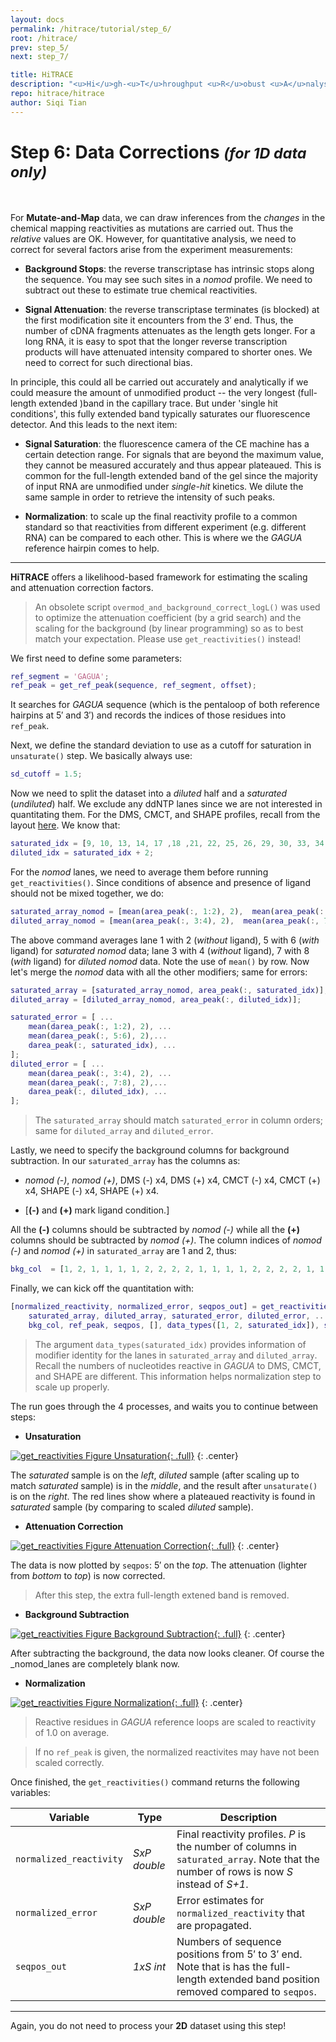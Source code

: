 ```yaml
---
layout: docs
permalink: /hitrace/tutorial/step_6/
root: /hitrace/
prev: step_5/
next: step_7/

title: HiTRACE
description: "<u>Hi</u>gh-<u>T</u>hroughput <u>R</u>obust <u>A</u>nalysis for <u>C</u>apillary <u>E</u>lectrophoresis"
repo: hitrace/hitrace
author: Siqi Tian
---
```


# Step 6: Data Corrections _<small>(for 1D data only)</small>_

<br/>

For **Mutate-and-Map** data, we can draw inferences from the _changes_ in the chemical mapping reactivities as mutations are carried out. Thus the _relative_ values are OK. However, for quantitative analysis, we need to correct for several factors arise from the experiment measurements:

* **Background Stops**: the reverse transcriptase has intrinsic stops along the sequence. You may see such sites in a _nomod_ profile. We need to subtract out these to estimate true chemical reactivities.

* **Signal Attenuation**: the reverse transcriptase terminates (is blocked) at the first modification site it encounters from the 3&prime; end. Thus, the number of cDNA fragments attenuates as the length gets longer. For a long RNA, it is easy to spot that the longer reverse transcription products will have attenuated intensity compared to shorter ones. We need to correct for such directional bias.

In principle, this could all be carried out accurately and analytically if we could measure the amount of unmodified product -- the very longest (full-length extended )band in the capillary trace. But under 'single hit conditions', this fully extended band typically saturates our fluorescence detector. And this leads to the next item:

* **Signal Saturation**: the fluorescence camera of the CE machine has a certain detection range. For signals that are beyond the maximum value, they cannot be measured accurately and thus appear plateaued. This is common for the full-length extended band of the gel since the majority of input RNA are unmodified under _single-hit_ kinetics. We dilute the same sample in order to retrieve the intensity of such peaks.

* **Normalization**: to scale up the final reactivity profile to a common standard so that reactivities from different experiment (e.g. different RNA) can be compared to each other. This is where we the _GAGUA_ reference hairpin comes to help.

<hr/>

**HiTRACE** offers a likelihood-based framework for estimating the scaling and attenuation correction factors. 

> An obsolete script `overmod_and_background_correct_logL()` was used to optimize the attenuation coefficient (by a grid search) and the scaling for the background (by linear programming) so as to best match your expectation. Please use `get_reactivities()` instead!

We first need to define some parameters:

```matlab
ref_segment = 'GAGUA';
ref_peak = get_ref_peak(sequence, ref_segment, offset);
```

It searches for _GAGUA_ sequence (which is the pentaloop of both reference hairpins at 5&prime; and 3&prime;) and records the indices of those residues into `ref_peak`.

Next, we define the standard deviation to use as a cutoff for saturation in `unsaturate()` step. We basically always use:

```matlab
sd_cutoff = 1.5;
```

Now we need to split the dataset into a _diluted_ half and a _saturated_ (_undiluted_) half. We exclude any ddNTP lanes since we are not interested in quantitating them. For the DMS, CMCT, and SHAPE profiles, recall from the layout [here](/hitrace/res/pfl_1D_xsel.pdf). We know that:

```matlab
saturated_idx = [9, 10, 13, 14, 17 ,18 ,21, 22, 25, 26, 29, 30, 33, 34, 37, 38, 41, 42, 45, 46, 49, 50, 53, 54];
diluted_idx = saturated_idx + 2;
```

For the _nomod_ lanes, we need to average them before running `get_reactivities()`. Since conditions of absence and presence of ligand should not be mixed together, we do:

```matlab
saturated_array_nomod = [mean(area_peak(:, 1:2), 2),  mean(area_peak(:, 5:6), 2)];
diluted_array_nomod = [mean(area_peak(:, 3:4), 2),  mean(area_peak(:, 7:8), 2)];
```

The above command averages lane 1 with 2 (_without_ ligand), 5 with 6 (_with_ ligand) for _saturated_ _nomod_ data; lane 3 with 4 (_without_ ligand), 7 with 8 (_with_ ligand) for _diluted_ _nomod_ data. Note the use of `mean()` by row. Now let's merge the _nomod_ data with all the other modifiers; same for errors:

```matlab
saturated_array = [saturated_array_nomod, area_peak(:, saturated_idx)];
diluted_array = [diluted_array_nomod, area_peak(:, diluted_idx)];

saturated_error = [ ...
    mean(darea_peak(:, 1:2), 2), ...
    mean(darea_peak(:, 5:6), 2),...
    darea_peak(:, saturated_idx), ...
];
diluted_error = [ ...
    mean(darea_peak(:, 3:4), 2), ...
    mean(darea_peak(:, 7:8), 2),...
    darea_peak(:, diluted_idx), ...
];
```

> The `saturated_array` should match `saturated_error` in column orders; same for `diluted_array` and `diluted_error`.

Lastly, we need to specify the background columns for background subtraction. In our `saturated_array` has the columns as: 

* _nomod (-)_, _nomod (+)_, DMS (-) x4, DMS (+) x4, CMCT (-) x4, CMCT (+) x4, SHAPE (-) x4, SHAPE (+) x4. 

* [**(-)** and **(+)** mark ligand condition.] 

All the **(-)** columns should be subtracted by _nomod (-)_ while all the **(+)** columns should be subtracted by _nomod (+)_. The column indices of _nomod (-)_ and _nomod (+)_ in `saturated_array` are 1 and 2, thus:

```matlab
bkg_col  = [1, 2, 1, 1, 1, 1, 2, 2, 2, 2, 1, 1, 1, 1, 2, 2, 2, 2, 1, 1, 1, 1, 2, 2, 2, 2];
```

Finally, we can kick off the quantitation with:

```matlab
[normalized_reactivity, normalized_error, seqpos_out] = get_reactivities( ...
    saturated_array, diluted_array, saturated_error, diluted_error, ...
    bkg_col, ref_peak, seqpos, [], data_types([1, 2, saturated_idx]), sequence, offset, sd_cutoff);
```

> The argument `data_types(saturated_idx)` provides information of modifier identity for the lanes in `saturated_array` and `diluted_array`. Recall the numbers of nucleotides reactive in _GAGUA_ to DMS, CMCT, and SHAPE are different. This information helps normalization step to scale up properly.

The run goes through the 4 processes, and waits you to continue between steps:

* **Unsaturation**

[![get_reactivities Figure Unsaturation](/hitrace/res/pfl_1D_rx_unsat.png "get_reactivities Figure (Unsaturation)"){: .full}](/hitrace/res/pfl_1D_rx_unsat.png)
{: .center}

The _saturated_ sample is on the _left_, _diluted_ sample (after scaling up to match _saturated_ sample) is in the _middle_, and the result after `unsaturate()` is on the _right_. The red lines show where a plateaued reactivity is found in _saturated_ sample (by comparing to scaled _diluted_ sample).

* **Attenuation Correction**

[![get_reactivities Figure Attenuation Correction](/hitrace/res/pfl_1D_rx_attcorr.png "get_reactivities Figure (Attenuation Correction)"){: .full}](/hitrace/res/pfl_1D_rx_attcorr.png)
{: .center}

The data is now plotted by `seqpos`: 5&prime; on the _top_. The attenuation (lighter from _bottom_ to _top_) is now corrected.

> After this step, the extra full-length extened band is removed.

* **Background Subtraction**

[![get_reactivities Figure Background Subtraction](/hitrace/res/pfl_1D_rx_bkgsub.png "get_reactivities Figure (Background Subtraction)"){: .full}](/hitrace/res/pfl_1D_rx_bkgsub.png)
{: .center}

After subtracting the background, the data now looks cleaner. Of course the _nomod_lanes are completely blank now.

* **Normalization**

[![get_reactivities Figure Normalization](/hitrace/res/pfl_1D_rx_norm.png "get_reactivities Figure (Normalization)"){: .full}](/hitrace/res/pfl_1D_rx_norm.png)
{: .center}

> Reactive residues in _GAGUA_ reference loops are scaled to reactivity of 1.0 on average.

> If no `ref_peak` is given, the normalized reactivites may have not been scaled correctly.

Once finished, the `get_reactivities()` command returns the following variables:

| Variable | Type | Description |
| --- | --- | --- |
| `normalized_reactivity` | _SxP double_ | Final reactivity profiles. _P_ is the number of columns in `saturated_array`. Note that the number of rows is now _S_ instead of _S+1_. |
| `normalized_error` | _SxP double_ | Error estimates for `normalized_reactivity` that are propagated. |
| `seqpos_out` | _1xS int_ | Numbers of sequence positions from 5&prime; to 3&prime; end. Note that is has the full-length extended band position removed compared to `seqpos`. |

<hr/>

Again, you do not need to process your **2D** dataset using this step!


